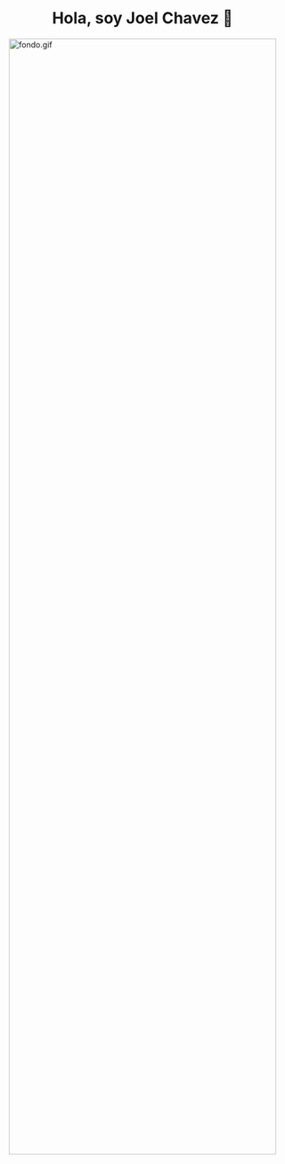 <h1 style="text-align: center;"> Hola, soy Joel Chavez 👋 </h1>
<img style="width: 50vw; height: 50vh; margin: 20px auto; display: block;" src="https://media0.giphy.com/media/Kg3BstwdvszUHXrLV3/giphy.gif?cid=ecf05e47br4po10414eqajo82aj0pt706henxvyzg3fuhq31&rid=giphy.gif&ct=g" alt="fondo.gif">






<!--
**joel-CM/joel-cm** is a ✨ _special_ ✨ repository because its `README.md` (this file) appears on your GitHub profile.

Here are some ideas to get you started:

- 🔭 I’m currently working on ...
- 🌱 I’m currently learning ...
- 👯 I’m looking to collaborate on ...
- 🤔 I’m looking for help with ...
- 💬 Ask me about ...
- 📫 How to reach me: ...
- 😄 Pronouns: ...
- ⚡ Fun fact: ...
-->
